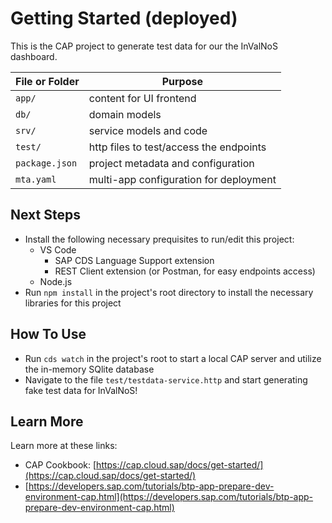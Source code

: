 # Getting Started (deployed)

This is the CAP project to generate test data for our the InValNoS dashboard.

| File or Folder   | Purpose                                   |
| ---------------- | ----------------------------------------- |
| `app/`         | content for UI frontend                   |
| `db/`          | domain models                             |
| `srv/`         | service models and code                   |
| `test/`        | http files to test/access the endpoints   |
| `package.json` | project metadata and configuration        |
| `mta.yaml`     | multi-app configuration for deployment    |

## Next Steps

- Install the following necessary prequisites to run/edit this project:
  - VS Code
    - SAP CDS Language Support extension
    - REST Client extension (or Postman, for easy endpoints access)
  - Node.js
- Run `npm install` in the project's root directory to install the necessary libraries for this project

## How To Use

- Run `cds watch` in the project's root to start a local CAP server and utilize the in-memory SQlite database
- Navigate to the file `test/testdata-service.http` and start generating fake test data for InValNoS!

## Learn More

Learn more at these links:

- CAP Cookbook: [https://cap.cloud.sap/docs/get-started/](https://cap.cloud.sap/docs/get-started/)
- [https://developers.sap.com/tutorials/btp-app-prepare-dev-environment-cap.html](https://developers.sap.com/tutorials/btp-app-prepare-dev-environment-cap.html)
